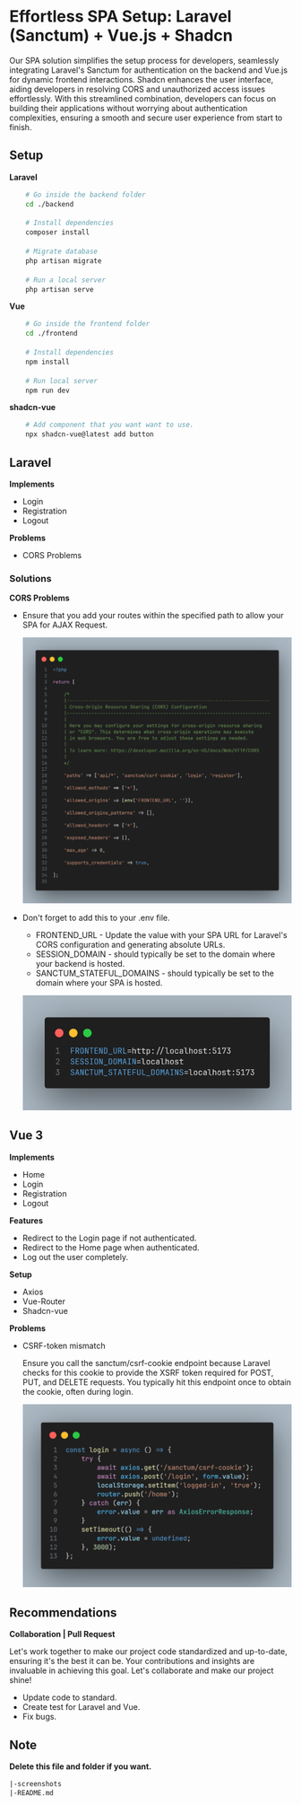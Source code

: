 # Effortless SPA Setup: Laravel (Sanctum) + Vue.js + Shadcn

Our SPA solution simplifies the setup process for developers, seamlessly integrating Laravel's Sanctum for authentication on the backend and Vue.js for dynamic frontend interactions. Shadcn enhances the user interface, aiding developers in resolving CORS and unauthorized access issues effortlessly. With this streamlined combination, developers can focus on building their applications without worrying about authentication complexities, ensuring a smooth and secure user experience from start to finish.

## Setup

**Laravel**

```bash
    # Go inside the backend folder
    cd ./backend

    # Install dependencies
    composer install

    # Migrate database
    php artisan migrate

    # Run a local server
    php artisan serve

```

**Vue**

```bash
    # Go inside the frontend folder
    cd ./frontend

    # Install dependencies
    npm install

    # Run local server
    npm run dev

```

**shadcn-vue**

```bash
    # Add component that you want want to use.
    npx shadcn-vue@latest add button

```

## Laravel

**Implements**

-   Login
-   Registration
-   Logout

**Problems**

-   CORS Problems

### Solutions

**CORS Problems**

-   Ensure that you add your routes within the specified path to allow your SPA for AJAX Request.

    ![App Screenshot](screenshots/cors.png)

-   Don't forget to add this to your .env file.

    -   FRONTEND_URL - Update the value with your SPA URL for Laravel's CORS configuration and generating absolute URLs.
    -   SESSION_DOMAIN - should typically be set to the domain where your backend is hosted.
    -   SANCTUM_STATEFUL_DOMAINS - should typically be set to the domain where your SPA is hosted.

    ![App Screenshot](screenshots/env.png)

## Vue 3

**Implements**

-   Home
-   Login
-   Registration
-   Logout

**Features**

-   Redirect to the Login page if not authenticated.
-   Redirect to the Home page when authenticated.
-   Log out the user completely.

**Setup**

-   Axios
-   Vue-Router
-   Shadcn-vue

**Problems**

-   CSRF-token mismatch

    Ensure you call the sanctum/csrf-cookie endpoint because Laravel checks for this cookie to provide the XSRF token required for POST, PUT, and DELETE requests. You typically hit this endpoint once to obtain the cookie, often during login.

    ![App Screenshot](screenshots/unauthenticated.png)

## Recommendations

**Collaboration | Pull Request**

Let's work together to make our project code standardized and up-to-date, ensuring it's the best it can be. Your contributions and insights are invaluable in achieving this goal. Let's collaborate and make our project shine!

-   Update code to standard.
-   Create test for Laravel and Vue.
-   Fix bugs.

## Note

**Delete this file and folder if you want.**

    |-screenshots
    |-README.md

